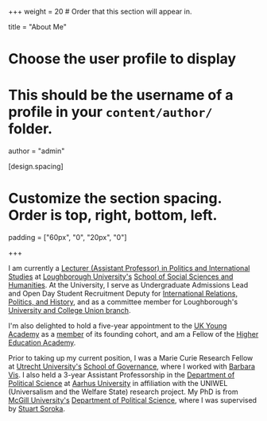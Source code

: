 +++
weight = 20  # Order that this section will appear in.

title = "About Me"

# Choose the user profile to display
# This should be the username of a profile in your `content/author/` folder.
author = "admin"

[design.spacing]
  # Customize the section spacing. Order is top, right, bottom, left.
  padding = ["60px", "0", "20px", "0"]
  
+++

I am currently a [Lecturer (Assistant Professor) in Politics and International Studies](https://www.lboro.ac.uk/subjects/politics-international-studies/staff/anthony-kevins/) at [Loughborough University's](https://www.lboro.ac.uk) [School of Social Sciences and Humanities](https://www.lboro.ac.uk/schools/social-sciences-humanities/). At the University, I serve as Undergraduate Admissions Lead and Open Day Student Recruitment Deputy for [International Relations, Politics, and History](https://www.lboro.ac.uk/subjects/politics-international-studies/), and as a committee member for Loughborough's [University and College Union branch](https://ucu.lboro.ac.uk).

I'm also delighted to hold a five-year appointment to the [UK Young Academy](https://ukyoungacademy.org/) as a [member](https://ukyoungacademy.org/members/anthony-kevins/) of its founding cohort, and am a Fellow of the [Higher Education Academy](https://www.advance-he.ac.uk).

Prior to taking up my current position, I was a Marie Curie Research Fellow at [Utrecht University's](https://www.uu.nl/en/) [School of Governance](https://www.uu.nl/en/organisation/utrecht-university-school-of-governance), where I worked with [Barbara Vis](http://www.barbaravis.nl). I also held a 3-year Assistant Professorship in the [Department of Political Science](http://ps.au.dk/en/) at [Aarhus University](http://au.dk/en/) in affiliation with the UNIWEL (Universalism and the Welfare State) research project. My PhD is from [McGill University's](http://www.mcgill.ca/) [Department of Political Science](http://www.mcgill.ca/politicalscience/), where I was supervised by [Stuart Soroka](http://www.snsoroka.com).
